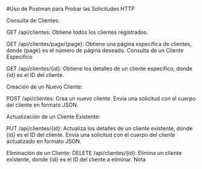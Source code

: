 #Uso de Postman para Probar las Solicitudes HTTP

Consulta de Clientes:

GET /api/clientes: Obtiene todos los clientes registrados.

GET /api/clientes/page/{page}: Obtiene una página específica de clientes, donde {page} es el número de página deseado.
Consulta de un Cliente Específico

GET /api/clientes/{id}: Obtiene los detalles de un cliente específico, donde {id} es el ID del cliente.


Creación de un Nuevo Cliente:

POST /api/clientes: Crea un nuevo cliente. Envía una solicitud con el cuerpo del cliente en formato JSON.

Actualización de un Cliente Existente:

PUT /api/clientes/{id}: Actualiza los detalles de un cliente existente, donde {id} es el ID del cliente. Envía una solicitud con el cuerpo del cliente actualizado en formato JSON.

Eliminación de un Cliente:
DELETE /api/clientes/{id}: Elimina un cliente existente, donde {id} es el ID del cliente a eliminar.
Nota
